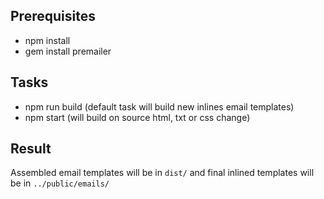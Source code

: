 ## Prerequisites

- npm install
- gem install premailer

## Tasks

- npm run build (default task will build new inlines email templates)
- npm start (will build on source html, txt or css change)

## Result

Assembled email templates will be in `dist/` and final
inlined templates will be in `../public/emails/`

